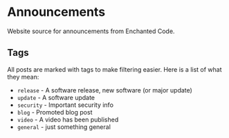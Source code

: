 # Announcements
Website source for announcements from Enchanted Code.

## Tags
All posts are marked with tags to make filtering easier. Here is a list of what they mean:

- `release` - A software release, new software (or major update)
- `update` - A software update
- `security` - Important security info
- `blog` - Promoted blog post
- `video` - A video has been published
- `general` - just something general
